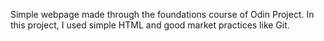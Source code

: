 Simple webpage made through the foundations course of Odin Project. In this project, I used simple HTML and good market practices like Git.